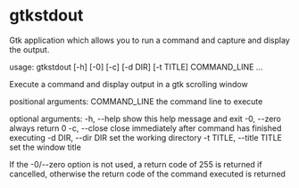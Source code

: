 # gtkstdout
Gtk application which allows you to run a command and capture and display the output.

usage: gtkstdout [-h] [-0] [-c] [-d DIR] [-t TITLE] COMMAND_LINE ...

Execute a command and display output in a gtk scrolling window

positional arguments:
  COMMAND_LINE          the command line to execute

optional arguments:
  -h, --help            show this help message and exit
  -0, --zero            always return 0
  -c, --close           close immediately after command has finished executing
  -d DIR, --dir DIR     set the working directory
  -t TITLE, --title TITLE
                        set the window title

If the -0/--zero option is not used, a return code of 255 is returned if
cancelled, otherwise the return code of the command executed is returned

